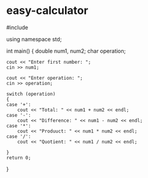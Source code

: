 # easy-calculator
#include <iostream>

using namespace std;


int main()
{
	double num1, num2;
	char operation;

	cout << "Enter first number: ";
	cin >> num1;

	cout << "Enter operation: ";
	cin >> operation;

	switch (operation)
	{
	case '+':
		cout << "Total: " << num1 + num2 << endl;
	case '-':
		cout << "Difference: " << num1 - num2 << endl;
	case '*':
		cout << "Produuct: " << num1 * num2 << endl;
	case '/':
		cout << "Quotient: " << num1 / num2 << endl;

	}
	return 0;
}
